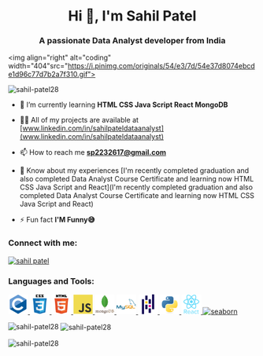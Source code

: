 <h1 align="center">Hi 👋, I'm Sahil Patel</h1>
<h3 align="center">A passionate Data Analyst developer from India</h3>

<img align="right" alt="coding" width="404"src="https://i.pinimg.com/originals/54/e3/7d/54e37d8074ebcde1d96c77d7b2a7f310.gif">

<p align="left"> <img src="https://komarev.com/ghpvc/?username=sahil-patel28&label=Profile%20views&color=0e75b6&style=flat" alt="sahil-patel28" /> </p>

- 🌱 I’m currently learning **HTML CSS Java Script React MongoDB**

- 👨‍💻 All of my projects are available at [www.linkedin.com/in/sahilpateldataanalyst](www.linkedin.com/in/sahilpateldataanalyst)

- 📫 How to reach me **sp2232617@gmail.com**

- 📄 Know about my experiences [I'm recently completed graduation and also completed Data Analyst Course Certificate and learning now HTML CSS Java Script and React](I'm recently completed graduation and also completed Data Analyst Course Certificate and learning now HTML CSS Java Script and React)

- ⚡ Fun fact **I'M Funny😅**

<h3 align="left">Connect with me:</h3>
<p align="left">
<a href="https://linkedin.com/in/sahil patel" target="blank"><img align="center" src="https://raw.githubusercontent.com/rahuldkjain/github-profile-readme-generator/master/src/images/icons/Social/linked-in-alt.svg" alt="sahil patel" height="30" width="40" /></a>
</p>

<h3 align="left">Languages and Tools:</h3>
<p align="left"> <a href="https://www.cprogramming.com/" target="_blank" rel="noreferrer"> <img src="https://raw.githubusercontent.com/devicons/devicon/master/icons/c/c-original.svg" alt="c" width="40" height="40"/> </a> <a href="https://www.w3schools.com/css/" target="_blank" rel="noreferrer"> <img src="https://raw.githubusercontent.com/devicons/devicon/master/icons/css3/css3-original-wordmark.svg" alt="css3" width="40" height="40"/> </a> <a href="https://www.w3.org/html/" target="_blank" rel="noreferrer"> <img src="https://raw.githubusercontent.com/devicons/devicon/master/icons/html5/html5-original-wordmark.svg" alt="html5" width="40" height="40"/> </a> <a href="https://developer.mozilla.org/en-US/docs/Web/JavaScript" target="_blank" rel="noreferrer"> <img src="https://raw.githubusercontent.com/devicons/devicon/master/icons/javascript/javascript-original.svg" alt="javascript" width="40" height="40"/> </a> <a href="https://www.mongodb.com/" target="_blank" rel="noreferrer"> <img src="https://raw.githubusercontent.com/devicons/devicon/master/icons/mongodb/mongodb-original-wordmark.svg" alt="mongodb" width="40" height="40"/> </a> <a href="https://www.mysql.com/" target="_blank" rel="noreferrer"> <img src="https://raw.githubusercontent.com/devicons/devicon/master/icons/mysql/mysql-original-wordmark.svg" alt="mysql" width="40" height="40"/> </a> <a href="https://pandas.pydata.org/" target="_blank" rel="noreferrer"> <img src="https://raw.githubusercontent.com/devicons/devicon/2ae2a900d2f041da66e950e4d48052658d850630/icons/pandas/pandas-original.svg" alt="pandas" width="40" height="40"/> </a> <a href="https://www.python.org" target="_blank" rel="noreferrer"> <img src="https://raw.githubusercontent.com/devicons/devicon/master/icons/python/python-original.svg" alt="python" width="40" height="40"/> </a> <a href="https://reactjs.org/" target="_blank" rel="noreferrer"> <img src="https://raw.githubusercontent.com/devicons/devicon/master/icons/react/react-original-wordmark.svg" alt="react" width="40" height="40"/> </a> <a href="https://seaborn.pydata.org/" target="_blank" rel="noreferrer"> <img src="https://seaborn.pydata.org/_images/logo-mark-lightbg.svg" alt="seaborn" width="40" height="40"/> </a> </p>

<p><img align="left" src="https://github-readme-stats.vercel.app/api/top-langs?username=sahil-patel28&show_icons=true&locale=en&layout=compact" alt="sahil-patel28" /></p>

<p>&nbsp;<img align="center" src="https://github-readme-stats.vercel.app/api?username=sahil-patel28&show_icons=true&locale=en" alt="sahil-patel28" /></p>

<p><img align="center" src="https://github-readme-streak-stats.herokuapp.com/?user=sahil-patel28&" alt="sahil-patel28" /></p>
